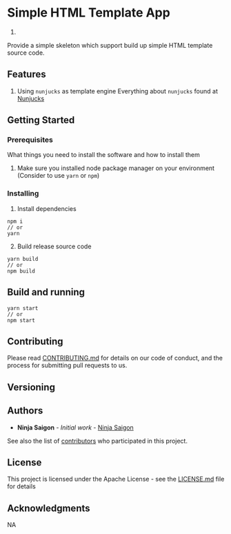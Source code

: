 # Simple HTML Template App

1.

Provide a simple skeleton which support build up simple HTML template source code.

## Features

1. Using `nunjucks` as template engine 
Everything about `nunjucks` found at [Nunjucks](https://mozilla.github.io/nunjucks/)

## Getting Started

### Prerequisites

What things you need to install the software and how to install them

1. Make sure you installed node package manager on your environment (Consider to use `yarn` or `npm`)


### Installing

1. Install dependencies

```
npm i
// or
yarn
```

2. Build release source code

```
yarn build
// or
npm build
```

## Build and running

```
yarn start
// or
npm start
```

## Contributing

Please read [CONTRIBUTING.md](https://gist.github.com/PurpleBooth/b24679402957c63ec426) for details on our code of conduct, and the process for submitting pull requests to us.

## Versioning

## Authors

* **Ninja Saigon** - *Initial work* - [Ninja Saigon](https://github.com/ninja-saigon)

See also the list of [contributors](https://github.com/ninja-saigon/html-skeleton/contributors) who participated in this project.

## License

This project is licensed under the Apache License - see the [LICENSE.md](LICENSE.md) file for details

## Acknowledgments
NA

